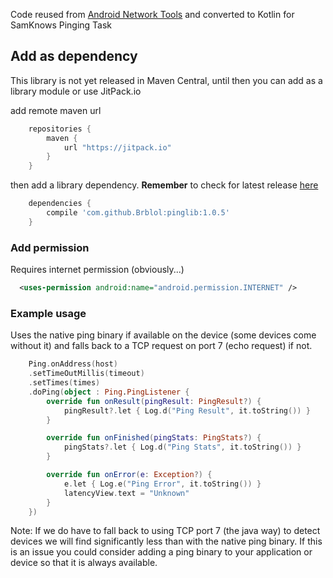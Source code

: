 Code reused from [Android Network Tools](https://github.com/stealthcopter/AndroidNetworkTools) and converted to Kotlin for SamKnows Pinging Task 

## Add as dependency
This library is not yet released in Maven Central, until then you can add as a library module or use JitPack.io

add remote maven url

```groovy
    repositories {
        maven {
            url "https://jitpack.io"
        }
    }
```

then add a library dependency. **Remember** to check for latest release [here](https://github.com/Brblol/pinglib/releases)

```groovy
    dependencies {
        compile 'com.github.Brblol:pinglib:1.0.5'
    }
```

### Add permission
Requires internet permission (obviously...)
```xml
  <uses-permission android:name="android.permission.INTERNET" />
```

### Example usage

Uses the native ping binary if available on the device (some devices come without it) and falls back to a TCP request on port 7 (echo request) if not.

```kotlin
    Ping.onAddress(host)
    .setTimeOutMillis(timeout)
    .setTimes(times)
    .doPing(object : Ping.PingListener {
        override fun onResult(pingResult: PingResult?) {
            pingResult?.let { Log.d("Ping Result", it.toString()) }
        }

        override fun onFinished(pingStats: PingStats?) {
            pingStats?.let { Log.d("Ping Stats", it.toString()) }
        }

        override fun onError(e: Exception?) {
            e.let { Log.e("Ping Error", it.toString()) }
            latencyView.text = "Unknown"
        }
    })
```

Note: If we do have to fall back to using TCP port 7 (the java way) to detect devices we will find significantly less than with the native ping binary. If this is an issue you could consider adding a ping binary to your application or device so that it is always available.
